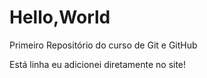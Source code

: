 # Hello,World
 Primeiro Repositório do curso de Git e GitHub
 
Está linha eu adicionei diretamente no site!
